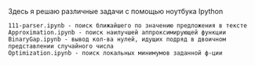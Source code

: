 Здесь я решаю различные задачи с помощью ноутбука Ipython

	111-parser.ipynb - поиск ближайшего по значению предложения в тексте	
	Approximation.ipynb	- поиск наилучшей аппроксимирующей функции
	BinaryGap.ipynb	- вывод кол-ва нулей, идущих подряд в двоичном представлении случайного числа
	Optimization.ipynb - поиск локальных минимумов заданной ф-ции
